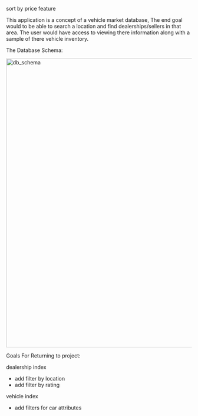 sort by price feature

This application is a concept of a vehicle market database, The end goal would to be able to search a location and find dealerships/sellers in that area. The user would have access to viewing there information along with a sample of there vehicle inventory.

The Database Schema:

<img width="782" alt="db_schema" src="https://github.com/GBowman1/relational_rails/assets/74687494/f924719b-6001-4273-ac11-98e43ca8ba80">

Goals For Returning to project:

dealership index
- add filter by location
- add filter by rating


vehicle index
- add filters for car attributes

